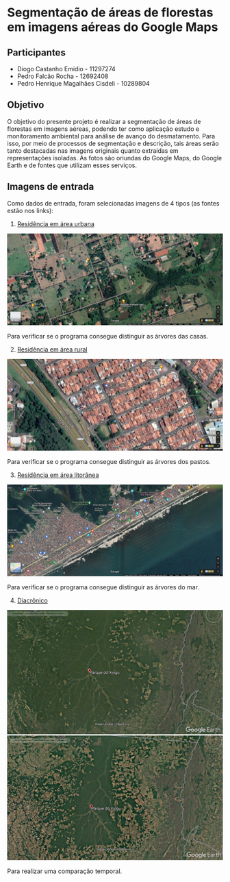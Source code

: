 # Segmentação de áreas de florestas em imagens aéreas do Google Maps
## Participantes
* Diogo Castanho Emídio - 11297274
* Pedro Falcão Rocha - 12692408
* Pedro Henrique Magalhães Cisdeli - 10289804

## Objetivo
O objetivo do presente projeto é realizar a segmentação de áreas de florestas em imagens aéreas, podendo ter como aplicação estudo e monitoramento ambiental para análise de avanço do desmatamento. Para isso, por meio de processos de segmentação e descrição, tais áreas serão tanto destacadas nas imagens originais quanto extraídas em representações isoladas. As fotos são oriundas do Google Maps, do Google Earth e de fontes que utilizam esses serviços.

## Imagens de entrada
Como dados de entrada, foram selecionadas imagens de 4 tipos (as fontes estão nos links):

1. [Residência em área urbana](https://www.google.com/maps/@-22.3037812,-49.0597558,273m/data=!3m1!1e3?hl=en)

![area_urbana](/inputs/Bauru_1.png "Residência em área urbana")

Para verificar se o programa consegue distinguir as árvores das casas.

2. [Residência em área rural](https://www.google.com/maps/@-22.2059682,-49.1207184,785m/data=!3m1!1e3?hl=en)

![area_rural](/inputs/Bauru_2.png "Residência em área rural")

Para verificar se o programa consegue distinguir as árvores dos pastos.

3. [Residência em área litorânea](https://www.google.com/maps/@-24.099164,-46.6281329,3097m/data=!3m1!1e3?hl=en)

![area_litoranea](/inputs/Mongagua.png "Residência em área litorânea")

Para verificar se o programa consegue distinguir as árvores do mar.

4. [Diacrônico](https://twitter.com/BiodiversidadeB/status/1536483908514381824)

![xingu_1984](/inputs/Parque_do_Xingu_1_(1984).jpg "Parque do Xingu (1984)")
![xingu_2020](/inputs/Parque_do_Xingu_2_(2020).jpg "Parque do Xingu (2020)")

Para realizar uma comparação temporal.
